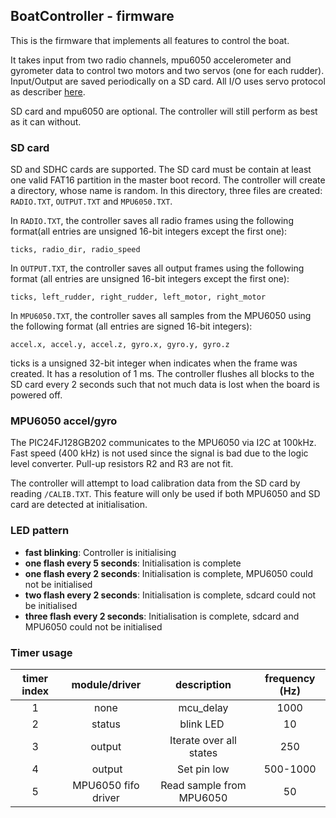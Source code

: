 ## BoatController - firmware

This is the firmware that implements all features to control the boat.

It takes input from two radio channels, mpu6050 accelerometer and gyrometer data to control two motors
and two servos (one for each rudder). Input/Output are saved periodically on a SD card. All I/O uses servo protocol as describer [here](https://en.wikipedia.org/wiki/Servo_control).

SD card and mpu6050 are optional. The controller will still perform as best as it can without.

### SD card

SD and SDHC cards are supported. The SD card must be contain at least one valid FAT16 partition in the master boot record.
The controller will create a directory, whose name is random. In this directory, three files are created: ```RADIO.TXT```, ```OUTPUT.TXT``` and ```MPU6050.TXT```.

In ```RADIO.TXT```, the controller saves all radio frames using the following format(all entries are unsigned 16-bit integers except the first one):
```
ticks, radio_dir, radio_speed
```

In ```OUTPUT.TXT```, the controller saves all output frames using the following format  (all entries are unsigned 16-bit integers except the first one):
```
ticks, left_rudder, right_rudder, left_motor, right_motor
```

In ```MPU6050.TXT```, the controller saves all samples from the MPU6050 using the following format (all entries are signed 16-bit integers):
```
accel.x, accel.y, accel.z, gyro.x, gyro.y, gyro.z
```

ticks is a unsigned 32-bit integer when indicates when the frame was created. It has a resolution of 1 ms.
The controller flushes all blocks to the SD card every 2 seconds such that not much data is lost when the board is powered off.

### MPU6050 accel/gyro

The PIC24FJ128GB202 communicates to the MPU6050 via I2C at 100kHz. Fast speed (400 kHz) is not used since the signal is bad due to the logic level converter. Pull-up resistors R2 and R3 are not fit.

The controller will attempt to load calibration data from the SD card by reading ```/CALIB.TXT```. This feature
will only be used if both MPU6050 and SD card are detected at initialisation.

### LED pattern

  - **fast blinking**: Controller is initialising
  - **one flash every 5 seconds**: Initialisation is complete
  - **one flash every 2 seconds**: Initialisation is complete, MPU6050 could not be initialised
  - **two flash every 2 seconds**: Initialisation is complete, sdcard could not be initialised
  - **three flash every 2 seconds**: Initialisation is complete, sdcard and MPU6050 could not be initialised

### Timer usage

|**timer index**|**module/driver**|**description**|**frequency (Hz)**|
|:--------------:|:--------------:|:-------------------:|:--------:|
| 1 | none | mcu_delay | 1000 |
| 2 | status | blink LED | 10 |
| 3 | output | Iterate over all states | 250 |
| 4 | output | Set pin low | 500-1000 |
| 5 | MPU6050 fifo driver | Read sample from MPU6050 | 50 |
